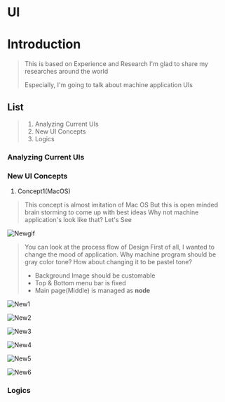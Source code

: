 UI
=====

# Introduction
>
>This is based on Experience and Research
>I'm glad to share my researches around the world
>
>Especially, I'm going to talk about machine application UIs
>

## List
>1. Analyzing Current UIs
>2. New UI Concepts
>3. Logics
>

### Analyzing Current UIs
>
>
>

### New UI Concepts

1. Concept1(MacOS)
>
> This concept is almost imitation of Mac OS
> But this is open minded brain storming to come up with best ideas
> Why not machine application's look like that?
> Let's See
>
![Newgif](https://postfiles.pstatic.net/MjAxODEyMTNfNzgg/MDAxNTQ0NjcwMjMzNDk4.j2v08oUCZffQoh71duulrrm7jl9TpZpy-7ZiEAksUVQg.x7d9SU9DSsrMTLDfNisq9VLxuGzCMlWu8yfpCqiF_CYg.GIF.cjsvndtjs1/NewUIFlowLatest.gif?type=w966 "desc")
>
> You can look at the process flow of Design
> First of all, I wanted to change the mood of application. 
> Why machine program should be gray color tone?
> How about changing it to be pastel tone?
> * Background Image should be customable
> * Top & Bottom menu bar is fixed
> * Main page(Middle) is managed as **node**
>
![New1](https://postfiles.pstatic.net/MjAxODEyMTNfMTM0/MDAxNTQ0NjY5NzAwODg5._YDwezNKKBlukAI4HcXAfdoUqRjP-1Jds_Ca4AsehL8g.lrcy3I9m8vw1PxeZk0nX2LJeCNGet4A0AIstOUL4XAsg.JPEG.cjsvndtjs1/NewUIBackground-flow1.jpg?type=w966 "desc")
>
>
>
![New2](https://postfiles.pstatic.net/MjAxODEyMTNfMjM2/MDAxNTQ0NjY5NzAwODk1.g5WFL2gRAzTzOfqg46OTGeyDk_38tgM_IcOABDeTaJMg.n_J_KdE8UYKIcce09UHeLLytmMIQY4_IVYOkwD8JHLQg.JPEG.cjsvndtjs1/NewUIBackground-flow2.jpg?type=w966 "desc")
>
>
>
![New3](https://postfiles.pstatic.net/MjAxODEyMTNfNzkg/MDAxNTQ0NjY5NzAwNzIx.lJICpJ7KeWj4xlCq9tdXzn-JVZAbga8c6-12X6inDvAg.tgYfunFkPG_74PDkv1tyA5QZfTOvg_a_MkedoBHGEXMg.JPEG.cjsvndtjs1/NewUIBackground-flow3.jpg?type=w966 "desc")
>
>
>
![New4](https://postfiles.pstatic.net/MjAxODEyMTNfMTIw/MDAxNTQ0NjY5NzAwNzIy._DH2Ze0vcyYQKYAV2EIceYsz6afyzU3ouLFJ-j4xXlEg.hKoSqkKFdH57rX2ymY1i2RMJCTc8loOq5ukW8QPnW58g.JPEG.cjsvndtjs1/NewUIBackground-flow4.jpg?type=w966 "desc")
>
>
>
![New5](https://postfiles.pstatic.net/MjAxODEyMTNfNTkg/MDAxNTQ0NjY5NzAwNjkw.SQqwCMNACs-bw68NSpcK1uDNASYp2o9TL_S4VnLFBuQg.CY4_pbK_rrKFAz9dO8tIEdCmtzlYDfbWxe1gip3E0_4g.JPEG.cjsvndtjs1/NewUIBackground-flow5.jpg?type=w966 "desc")
>
>
>
![New6](https://postfiles.pstatic.net/MjAxODEyMTNfOTAg/MDAxNTQ0NjY5NzAwNzIx.2ggvcyMbOgSn3Gafk6BoM3ZO-cB0HVnf1Q80rXWS6-wg.hNXZ466wkXk2U7LFnKA2W_R3Hwpcjds6SAeaEPHmV_Ig.JPEG.cjsvndtjs1/NewUIBackground-flow6.jpg?type=w966 "desc")
>
>
>


### Logics
>
>
>

